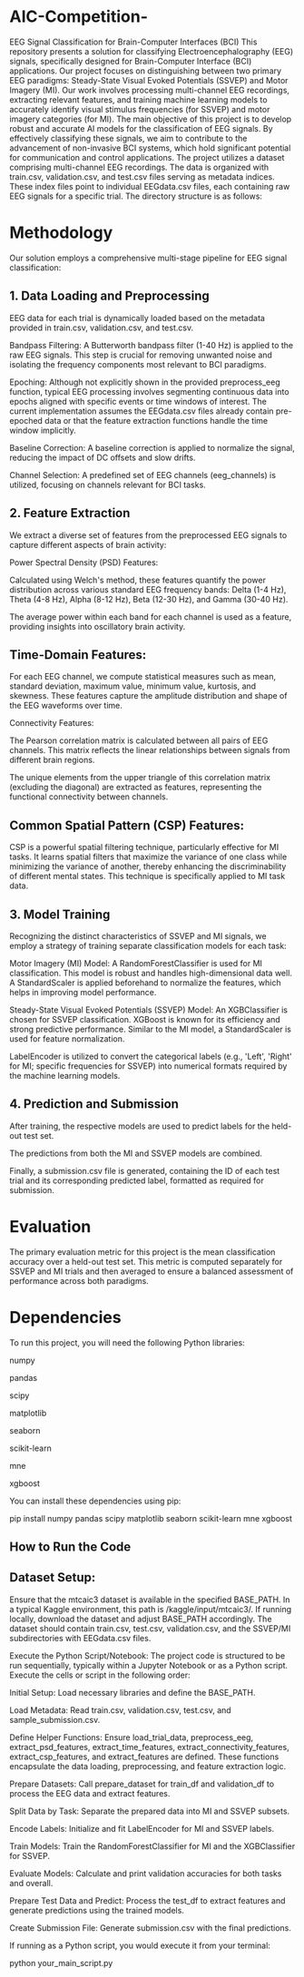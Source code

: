 # AIC-Competition-
EEG Signal Classification for Brain-Computer Interfaces (BCI) This repository presents a solution for classifying Electroencephalography (EEG) signals, specifically designed for Brain-Computer Interface (BCI) applications. Our project focuses on distinguishing between two primary EEG paradigms: Steady-State Visual Evoked Potentials (SSVEP) and Motor Imagery (MI). Our work involves processing multi-channel EEG recordings, extracting relevant features, and training machine learning models to accurately identify visual stimulus frequencies (for SSVEP) and motor imagery categories (for MI). The main objective of this project is to develop robust and accurate AI models for the classification of EEG signals. By effectively classifying these signals, we aim to contribute to the advancement of non-invasive BCI systems, which hold significant potential for communication and control applications. The project utilizes a dataset comprising multi-channel EEG recordings. The data is organized with train.csv, validation.csv, and test.csv files serving as metadata indices. These index files point to individual EEGdata.csv files, each containing raw EEG signals for a specific trial. The directory structure is as follows:







# Methodology
Our solution employs a comprehensive multi-stage pipeline for EEG signal classification:

## 1. Data Loading and Preprocessing
EEG data for each trial is dynamically loaded based on the metadata provided in train.csv, validation.csv, and test.csv.

Bandpass Filtering: A Butterworth bandpass filter (1-40 Hz) is applied to the raw EEG signals. This step is crucial for removing unwanted noise and isolating the frequency components most relevant to BCI paradigms.

Epoching: Although not explicitly shown in the provided preprocess_eeg function, typical EEG processing involves segmenting continuous data into epochs aligned with specific events or time windows of interest. The current implementation assumes the EEGdata.csv files already contain pre-epoched data or that the feature extraction functions handle the time window implicitly.

Baseline Correction: A baseline correction is applied to normalize the signal, reducing the impact of DC offsets and slow drifts.

Channel Selection: A predefined set of EEG channels (eeg_channels) is utilized, focusing on channels relevant for BCI tasks.

## 2. Feature Extraction
We extract a diverse set of features from the preprocessed EEG signals to capture different aspects of brain activity:

Power Spectral Density (PSD) Features:

Calculated using Welch's method, these features quantify the power distribution across various standard EEG frequency bands: Delta (1-4 Hz), Theta (4-8 Hz), Alpha (8-12 Hz), Beta (12-30 Hz), and Gamma (30-40 Hz).

The average power within each band for each channel is used as a feature, providing insights into oscillatory brain activity.

## Time-Domain Features:

For each EEG channel, we compute statistical measures such as mean, standard deviation, maximum value, minimum value, kurtosis, and skewness. These features capture the amplitude distribution and shape of the EEG waveforms over time.

Connectivity Features:

The Pearson correlation matrix is calculated between all pairs of EEG channels. This matrix reflects the linear relationships between signals from different brain regions.

The unique elements from the upper triangle of this correlation matrix (excluding the diagonal) are extracted as features, representing the functional connectivity between channels.

## Common Spatial Pattern (CSP) Features:

CSP is a powerful spatial filtering technique, particularly effective for MI tasks. It learns spatial filters that maximize the variance of one class while minimizing the variance of another, thereby enhancing the discriminability of different mental states. This technique is specifically applied to MI task data.

## 3. Model Training
Recognizing the distinct characteristics of SSVEP and MI signals, we employ a strategy of training separate classification models for each task:

Motor Imagery (MI) Model: A RandomForestClassifier is used for MI classification. This model is robust and handles high-dimensional data well. A StandardScaler is applied beforehand to normalize the features, which helps in improving model performance.

Steady-State Visual Evoked Potentials (SSVEP) Model: An XGBClassifier is chosen for SSVEP classification. XGBoost is known for its efficiency and strong predictive performance. Similar to the MI model, a StandardScaler is used for feature normalization.

LabelEncoder is utilized to convert the categorical labels (e.g., 'Left', 'Right' for MI; specific frequencies for SSVEP) into numerical formats required by the machine learning models.

## 4. Prediction and Submission
After training, the respective models are used to predict labels for the held-out test set.

The predictions from both the MI and SSVEP models are combined.

Finally, a submission.csv file is generated, containing the ID of each test trial and its corresponding predicted label, formatted as required for submission.

# Evaluation
The primary evaluation metric for this project is the mean classification accuracy over a held-out test set. This metric is computed separately for SSVEP and MI trials and then averaged to ensure a balanced assessment of performance across both paradigms.

# Dependencies
To run this project, you will need the following Python libraries:

numpy

pandas

scipy

matplotlib

seaborn

scikit-learn

mne

xgboost

You can install these dependencies using pip:

pip install numpy pandas scipy matplotlib seaborn scikit-learn mne xgboost

## How to Run the Code
## Dataset Setup:

Ensure that the mtcaic3 dataset is available in the specified BASE_PATH. In a typical Kaggle environment, this path is /kaggle/input/mtcaic3/. If running locally, download the dataset and adjust BASE_PATH accordingly. The dataset should contain train.csv, test.csv, validation.csv, and the SSVEP/MI subdirectories with EEGdata.csv files.

Execute the Python Script/Notebook:
The project code is structured to be run sequentially, typically within a Jupyter Notebook or as a Python script. Execute the cells or script in the following order:

Initial Setup: Load necessary libraries and define the BASE_PATH.

Load Metadata: Read train.csv, validation.csv, test.csv, and sample_submission.csv.

Define Helper Functions: Ensure load_trial_data, preprocess_eeg, extract_psd_features, extract_time_features, extract_connectivity_features, extract_csp_features, and extract_features are defined. These functions encapsulate the data loading, preprocessing, and feature extraction logic.

Prepare Datasets: Call prepare_dataset for train_df and validation_df to process the EEG data and extract features.

Split Data by Task: Separate the prepared data into MI and SSVEP subsets.

Encode Labels: Initialize and fit LabelEncoder for MI and SSVEP labels.

Train Models: Train the RandomForestClassifier for MI and the XGBClassifier for SSVEP.

Evaluate Models: Calculate and print validation accuracies for both tasks and overall.

Prepare Test Data and Predict: Process the test_df to extract features and generate predictions using the trained models.

Create Submission File: Generate submission.csv with the final predictions.

If running as a Python script, you would execute it from your terminal:

python your_main_script.py
